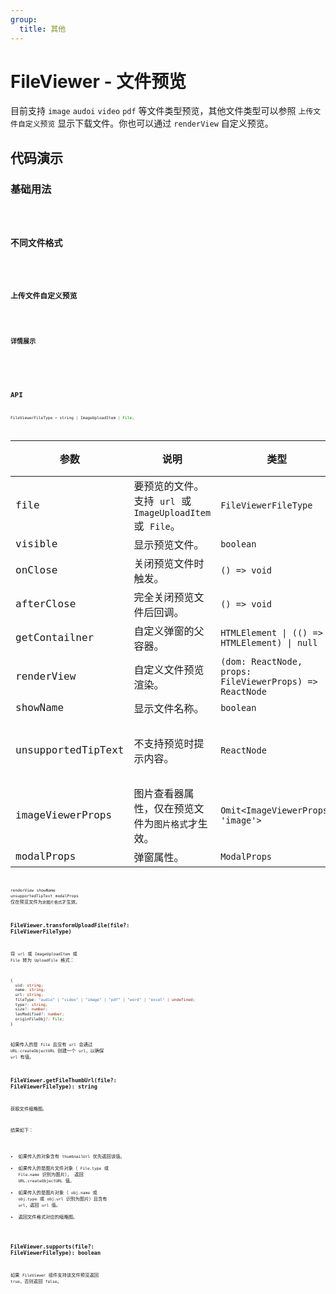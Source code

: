 ```yaml
---
group:
  title: 其他
---
```


# FileViewer - 文件预览

目前支持 `image` `audoi` `video` `pdf` 等文件类型预览，其他文件类型可以参照 `上传文件自定义预览` 显示下载文件。你也可以通过 `renderView` 自定义预览。

## 代码演示

### 基础用法

<code src="./demos/basic.tsx" />

### 不同文件格式

<code src="./demos/multiple.tsx" />

### 上传文件自定义预览

<code src="./demos/upload.tsx" />

### 详情展示

<!-- 建议根据项目中的文件格式，再次封装一个通用的文件预览组件。 -->

<code src="./demos/detail.tsx" />

## API

```typescript
FileViewerFileType = string | ImageUploadItem | File;
```

| 参数 | 说明 | 类型 | 默认值 |
| --- | --- | --- | --- |
| file | 要预览的文件。支持 `url` 或 `ImageUploadItem` 或 `File`。 | `FileViewerFileType` | - |
| visible | 显示预览文件。 | `boolean` | - |
| onClose | 关闭预览文件时触发。 | `() => void` | - |
| afterClose | 完全关闭预览文件后回调。 | `() => void` | - |
| getContailner | 自定义弹窗的父容器。 | `HTMLElement \| (() => HTMLElement) \| null` | - |
| renderView | 自定义文件预览渲染。 | `(dom: ReactNode, props: FileViewerProps) => ReactNode` | - |
| showName | 显示文件名称。 | `boolean` | `true` |
| unsupportedTipText | 不支持预览时提示内容。 | `ReactNode` | `'该文件不支持预览'` |
| imageViewerProps | 图片查看器属性，仅在预览文件为`图片格式`才生效。 | `Omit<ImageViewerProps, 'image'>` | - |
| modalProps | 弹窗属性。 | `ModalProps` | - |

`renderView` `showName` `unsupportedTipText` `modalProps` 仅在预览文件为`非图片格式`才生效。

### FileViewer.transformUploadFile(file?: FileViewerFileType)

将 `url` 或 `ImageUploadItem` 或 `File` 转为 `UploadFile` 格式：

```typescript
{
  uid: string;
  name: string;
  url: string;
  fileType: "audio" | "video" | "image" | "pdf" | "word" | "excel" | undefined;
  type?: string;
  size?: number;
  lasModified?: number;
  originFileObj?: File;
}
```

如果传入的是 `File` 且没有 `url` 会通过 `URL.createObjectURL` 创建一个 `url`，以确保 `url` 有值。

### FileViewer.getFileThumbUrl(file?: FileViewerFileType): string

获取文件缩略图。

结果如下：

- 如果传入的对象含有 `thumbnailUrl` 优先返回该值。
- 如果传入的是图片文件对象（ `File.type` 或 `File.name` 识别为图片）， 返回 `URL.createObjectURL` 值。
- 如果传入的是图片对象（ `obj.name` 或 `obj.type` 或 `obj.url` 识别为图片）且含有 `url`，返回 `url` 值。
- 返回文件格式对应的缩略图。

### FileViewer.supports(file?: FileViewerFileType): boolean

如果 `FileViewer` 组件支持该文件预览返回 `true`，否则返回 `false`。
